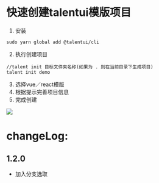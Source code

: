 # 快速创建talentui模版项目

1. 安装 
```
sudo yarn global add @talentui/cli 
```

2. 执行创建项目

```
//talent init 目标文件夹名称(如果为 . 则在当前目录下生成项目)
talent init demo
```
3. 选择vue／react模版
4. 根据提示完善项目信息
5. 完成创建

![](https://user-images.githubusercontent.com/18530075/32259551-3fde885a-befc-11e7-9e92-b82ffa3d58bf.png)

# changeLog:
## 1.2.0
* 加入分支选取